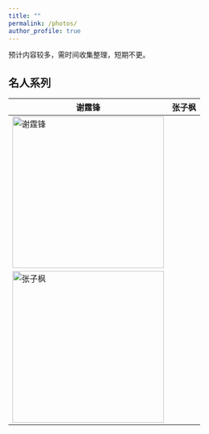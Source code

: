```yaml
---
title: ""
permalink: /photos/
author_profile: true
---
```


预计内容较多，需时间收集整理，短期不更。

## 名人系列

|  谢霆锋  |  张子枫  |
|  ----  |  ----  |
| <img src="https://upload.cc/i1/2021/04/19/GLxtvl.jpg"  alt="谢霆锋" width=300 height=300> 
| <img src="https://upload.cc/i1/2021/04/19/av0O8w.jpg"  alt="张子枫" width=300 height=300>  |


